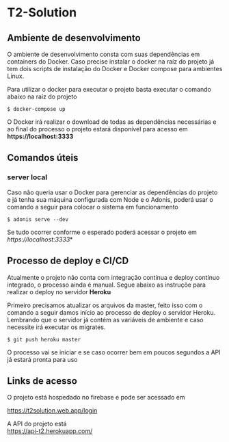 # T2-Solution

## Ambiente de desenvolvimento 

O ambiente de desenvolvimento consta com suas dependências em containers do Docker. Caso precise instalar o docker na raíz do projeto já tem dois scripts de instalação do Docker e Docker compose para ambientes Linux.

Para utilizar o docker para executar o projeto basta executar o comando abaixo na raíz do projeto
```
$ docker-compose up
```
O Docker irá realizar o download de todas as dependências necessárias e ao final do processo o projeto estará disponível para acesso em **https://localhost:3333**


## Comandos úteis

### server local
Caso não queria usar o Docker para gerenciar as dependências do projeto e já tenha sua máquina configurada com Node e o Adonis, poderá usar o comando a seguir para colocar o sistema em funcionamento

```
$ adonis serve --dev
```

Se tudo ocorrer conforme o esperado poderá acessar o projeto em *https://localhost:3333**

## Processo de deploy e CI/CD

 Atualmente o projeto não conta com integração contínua e deploy contínuo integrado, o processo ainda é manual. Segue abaixo as instruçõe para realizar o deploy no  servidor **Heroku**

 Primeiro precisamos atualizar os arquivos da master, feito isso com o comando a seguir damos início ao processo de deploy o servidor Heroku. Lembrando que o servidor já contém as variáveis de ambiente e caso necessite irá executar os migrates.

 ```
$ git push heroku master
```

O processo vai se iniciar e se caso ocorrer bem em poucos segundos a API já estará pronta para uso


## Links de acesso
 
 O projeto está hospedado no firebase e pode ser acessado em 
 
 https://t2solution.web.app/login

 A API do projeto está  
https://api-t2.herokuapp.com/